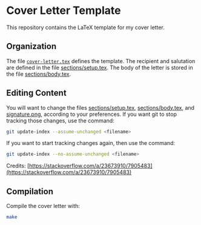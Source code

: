 # Cover Letter Template

This repository contains the LaTeX template for my cover letter.

## Organization
The file [`cover-letter.tex`](cover-letter.tex) defines the template.
The recipient and salutation are defined in the file [sections/setup.tex](sections/setup.tex).
The body of the letter is stored in the file [sections/body.tex](sections/body.tex).

## Editing Content
You will want to change the files [sections/setup.tex](sections/setup.tex), [sections/body.tex](sections/body.tex), and [signature.png](signature.png), according to your preferences.
If you want git to stop tracking those changes, use the command:
```sh
git update-index --assume-unchanged <filename>
```

If you want to start tracking changes again, then use the command:
```sh
git update-index --no-assume-unchanged <filename>
```

Credits: [https://stackoverflow.com/a/23673910/7905483](https://stackoverflow.com/a/23673910/7905483)

## Compilation
Compile the cover letter with:
```sh
make
```
